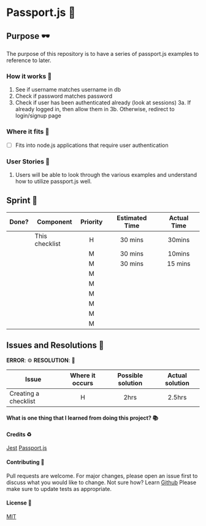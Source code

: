 # Passport.js :rocket:

## Purpose :dark_sunglasses:

The purpose of this repository is to have a series of passport.js examples to reference to later.

### How it works :open_book:

1. See if username matches username in db
2. Check if password matches password
3. Check if user has been authenticated already (look at sessions)
   3a. If already logged in, then allow them in
   3b. Otherwise, redirect to login/signup page

### Where it fits :paperclip:

- [ ] Fits into node.js applications that require user authentication

### User Stories :telescope:

1. Users will be able to look through the various examples and understand how to utilize passport.js well.

## Sprint :athletic_shoe:

| Done? | Component      | Priority | Estimated Time | Actual Time |
| ----- | -------------- | :------: | :------------: | :---------: |
|       | This checklist |    H     |    30 mins     |   30mins    |
|       |                |    M     |    30 mins     |   10mins    |
|       |                |    M     |    30 mins     |   15 mins   |
|       |                |    M     |                |             |
|       |                |    M     |                |             |
|       |                |    M     |                |             |
|       |                |    M     |                |             |
|       |                |    M     |                |             |
|       |                |    M     |                |             |

## Issues and Resolutions :flashlight:

**ERROR**: :gear:
**RESOLUTION**: :key:

| Issue                | Where it occurs | Possible solution | Actual solution |
| -------------------- | :-------------: | :---------------: | :-------------: |
| Creating a checklist |        H        |       2hrs        |     2.5hrs      |

#### What is one thing that I learned from doing this project? :books:

#### Credits :recycle:

[Jest](https://jestjs.io/)
[Passport.js](http://www.passportjs.org/)

#### Contributing :round_pushpin:

Pull requests are welcome. For major changes, please open an issue first to discuss what you would like to change.
Not sure how? Learn [Github](https://www.youtube.com/watch?v=3RjQznt-8kE&list=PL4cUxeGkcC9goXbgTDQ0n_4TBzOO0ocPR)
Please make sure to update tests as appropriate.

#### License :memo:

[MIT](https://choosealicense.com/licenses/mit/)
